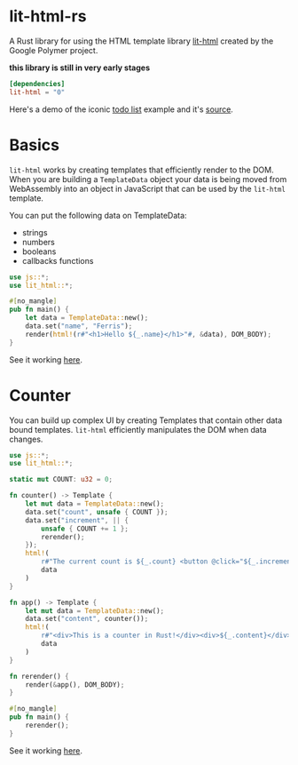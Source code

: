 # lit-html-rs

A Rust library for using the HTML template library [lit-html](https://lit-html.polymer-project.org/) created by the Google Polymer project.

**this library is still in very early stages**

```toml
[dependencies]
lit-html = "0"
```

Here's a demo of the iconic [todo list](https://richardanaya.github.io/lit-html-rs/examples/todo_list/) example and it's [source](https://github.com/richardanaya/lit-html-rs/blob/master/examples/todo_list/src/lib.rs).

# Basics

`lit-html` works by creating templates that efficiently render to the DOM.  When you are building a `TemplateData` object your data is being moved from WebAssembly into an object in JavaScript that can be used by the `lit-html` template.

You can put the following data on TemplateData:
* strings
* numbers
* booleans
* callbacks functions

```rust
use js::*;
use lit_html::*;

#[no_mangle]
pub fn main() {
    let data = TemplateData::new();
    data.set("name", "Ferris");
    render(html!(r#"<h1>Hello ${_.name}</h1>"#, &data), DOM_BODY);
}
```

See it working [here](https://richardanaya.github.io/lit-html-rs/examples/helloworld/).

# Counter

You can build up complex UI by creating Templates that contain other data bound templates. `lit-html` efficiently manipulates the DOM when data changes.

```rust
use js::*;
use lit_html::*;

static mut COUNT: u32 = 0;

fn counter() -> Template {
    let mut data = TemplateData::new();
    data.set("count", unsafe { COUNT });
    data.set("increment", || {
        unsafe { COUNT += 1 };
        rerender();
    });
    html!(
        r#"The current count is ${_.count} <button @click="${_.increment}">+</button>"#,
        data
    )
}

fn app() -> Template {
    let mut data = TemplateData::new();
    data.set("content", counter());
    html!(
        r#"<div>This is a counter in Rust!</div><div>${_.content}</div>"#,
        data
    )
}

fn rerender() {
    render(&app(), DOM_BODY);
}

#[no_mangle]
pub fn main() {
    rerender();
}
```

See it working [here](https://richardanaya.github.io/lit-html-rs/examples/counter/).
